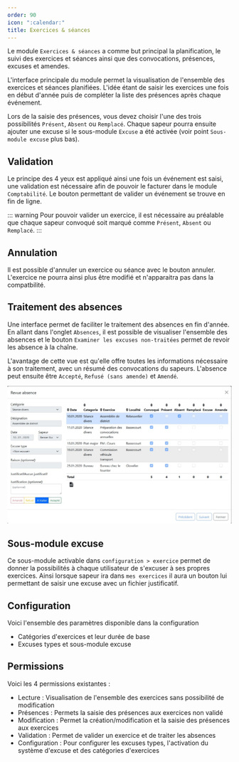 ```yaml
---
order: 90
icon: ":calendar:"
title: Exercices & séances
---
```


Le module `Exercices & séances` a comme but principal la planification, le suivi des exercices et séances ainsi que des convocations, présences, excuses et amendes.

L'interface principale du module permet la visualisation de l'ensemble des exercices et séances planifiées. L'idée étant de saisir les exercices une fois en début d'année puis de compléter la liste des présences après chaque événement.

Lors de la saisie des présences, vous devez choisir l'une des trois possibilités `Présent`, `Absent` ou `Remplacé`.
Chaque sapeur pourra ensuite ajouter une excuse si le sous-module `Excuse` a été activée (voir point `Sous-module excuse` plus bas).

<!-- TODO: Heures supp pour exercice -->

## Validation

Le principe des 4 yeux est appliqué ainsi une fois un événement est saisi, une validation est nécessaire afin de pouvoir le facturer dans le module `Comptabilité`.
Le bouton permettant de valider un événement se trouve en fin de ligne.

::: warning
Pour pouvoir valider un exercice, il est nécessaire au préalable que chaque sapeur convoqué soit marqué comme `Présent`, `Absent` ou `Remplacé`.
:::

## Annulation

Il est possible d'annuler un exercice ou séance avec le bouton annuler.
L'exercice ne pourra ainsi plus être modifié et n'apparaitra pas dans la compatbilité.

## Traitement des absences

Une interface permet de faciliter le traitement des absences en fin d'année.
En allant dans l'onglet `Absences`, il est possible de visualiser l'ensemble des absences et le bouton `Examiner les excuses non-traitées` permet de revoir les absence à la chaîne.

L'avantage de cette vue est qu'elle offre toutes les informations nécessaire à son traitement, avec un résumé des convocations du sapeurs. L'absence peut ensuite être `Accepté`, `Refusé (sans amende)` et `Amendé`.

![Fenêtre de traitement des absences](../images/modal-revue-absence.jpg)

## Sous-module excuse

Ce sous-module activable dans `configuration > exercice` permet de donner la possibilités à chaque utilisateur de s'excuser à ses propres exercices.
Ainsi lorsque sapeur ira dans `mes exercices` il aura un bouton lui permettant de saisir une excuse avec un fichier justificatif.

## Configuration

Voici l'ensemble des paramètres disponible dans la configuration

- Catégories d'exercices et leur durée de base
- Excuses types et sous-module excuse

## Permissions

Voici les 4 permissions existantes :

- Lecture : Visualisation de l'ensemble des exercices sans possibilité de modification
- Présences : Permets la saisie des présences aux exercices non validé
- Modification : Permet la création/modification et la saisie des présences aux exercices
- Validation : Permet de valider un exercice et de traiter les absences
- Configuration : Pour configurer les excuses types, l'activation du système d'excuse et des catégories d'exercices

